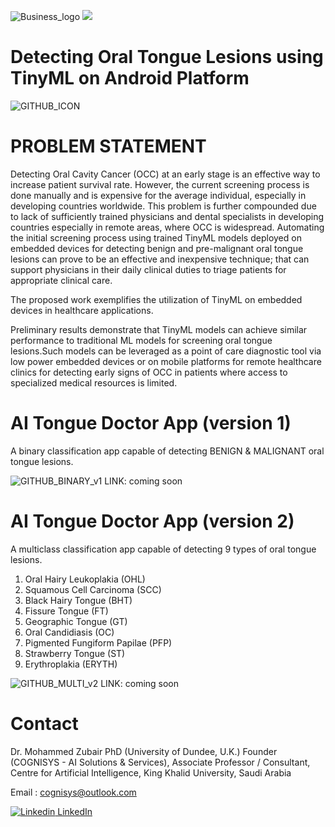 ![Business_logo](https://user-images.githubusercontent.com/86590219/123595579-bf39d900-d7f9-11eb-922d-8d47a85f4261.png)
![](https://komarev.com/ghpvc/?username=cognisys-ai&color=green)

# Detecting Oral Tongue Lesions using TinyML on Android Platform
![GITHUB_ICON](https://user-images.githubusercontent.com/86548417/123553661-3d0fcd00-d785-11eb-8600-9d4c3994070f.jpg)

# PROBLEM STATEMENT

Detecting Oral Cavity Cancer (OCC) at an early stage is an effective way to increase patient survival rate. However, the current screening process is done manually and is expensive for the average individual, especially in developing countries worldwide. This problem is further compounded due to lack of sufficiently trained physicians and dental specialists in developing countries especially in remote areas, where OCC is widespread. Automating the initial screening process using trained TinyML models deployed on embedded devices for detecting benign and pre-malignant oral tongue lesions can prove to be an effective and inexpensive technique; that can support physicians in their daily clinical duties to triage patients for appropriate clinical care. 

The proposed work exemplifies the utilization of TinyML on embedded devices in healthcare applications. 

Preliminary results demonstrate that TinyML models can achieve similar performance to traditional ML models for screening oral tongue lesions.Such models can be leveraged as a point of care diagnostic tool via low power embedded devices or on mobile platforms for remote healthcare clinics for detecting early signs of OCC in patients where access to specialized medical resources is limited.


# AI Tongue Doctor App (version 1)
A binary classification app capable of detecting BENIGN & MALIGNANT oral tongue lesions.

![GITHUB_BINARY_v1](https://user-images.githubusercontent.com/86548417/123553927-6bda7300-d786-11eb-96af-b9a89302ba65.jpg)
LINK: coming soon
# AI Tongue Doctor App (version 2)
A multiclass classification app capable of detecting 9 types of oral tongue lesions.
1. Oral Hairy Leukoplakia (OHL)
2. Squamous Cell Carcinoma (SCC)
3. Black Hairy Tongue (BHT)
4. Fissure Tongue (FT)
5. Geographic Tongue (GT)
6. Oral Candidiasis (OC)
7. Pigmented Fungiform Papilae (PFP)
8. Strawberry Tongue (ST)
9. Erythroplakia (ERYTH)

![GITHUB_MULTI_v2](https://user-images.githubusercontent.com/86590219/123592443-e42c4d00-d7f5-11eb-8e7c-5fa98ee27359.jpg)
LINK: coming soon


# Contact

Dr. Mohammed Zubair PhD (University of Dundee, U.K.)
Founder (COGNISYS - AI Solutions & Services),
Associate Professor / Consultant,
Centre for Artificial Intelligence,
King Khalid University,
Saudi Arabia

Email : cognisys@outlook.com

[![Linkedin](https://i.stack.imgur.com/gVE0j.png) LinkedIn](https://www.linkedin.com/in/mzmshamim/)

